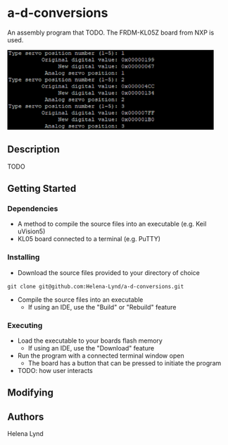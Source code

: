 # a-d-conversions<br>
An assembly program that TODO. The FRDM-KL05Z board from NXP is used.

![ProgramResults](https://github.com/Helena-Lynd/a-d-conversions/blob/main/program-output.png?raw=true)

## Description<br>
TODO
## Getting Started<br>
### Dependencies
- A method to compile the source files into an executable (e.g. Keil uVision5)
- KL05 board connected to a terminal (e.g. PuTTY)
### Installing
- Download the source files provided to your directory of choice
```
git clone git@github.com:Helena-Lynd/a-d-conversions.git
```
- Compile the source files into an executable
  - If using an IDE, use the "Build" or "Rebuild" feature
### Executing
- Load the executable to your boards flash memory
  - If using an IDE, use the "Download" feature
- Run the program with a connected terminal window open
  - The board has a button that can be pressed to initiate the program
- TODO: how user interacts
## Modifying

## Authors<br>
Helena Lynd
